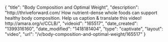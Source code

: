 {
    "title": "Body Composition and Optimal Weight",
    "description": "http:\/\/thriveforward.com\/ How nutrient-dense whole foods can support healthy body composition. Help us caption & translate this video! http:\/\/amara.org\/v\/CCLB\/",
    "videoid": "165517",
    "date_created": "1399316160",
    "date_modified": "1418181404",
    "type": "captivate",
    "layout": "video",
    "url": "\/v\/body-composition-and-optimal-weight\/165517"
}